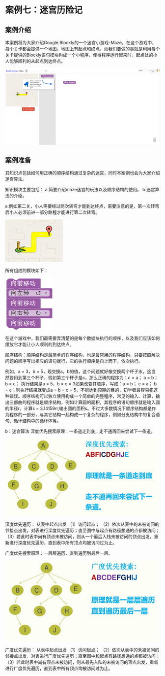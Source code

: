 # 案例七：迷宫历险记

## 案例介绍
本案例将为大家介绍Google Blockly的一个迷宫小游戏-Maze，在这个游戏中，每个关卡都会提供一个地图，地图上有起点和终点，而我们要做的事就是利用每个关卡提供的Blockly语句模块构成一个小程序，使得程序运行起来时，起点处的小人能够顺利的从起点到达终点。

![](/assets/anliseven-one.jpg)

## 案例准备
其知识点包括如何用正确的顺序结构通过复杂的迷宫，同时本案例也会为大家介绍迷宫算法。

知识模块主要包括：
a.简要介绍maze迷宫的玩法以及顺序结构的使用。
b.迷宫算法的介绍。

a.例如第二关，小人需要经过两次转弯才能到达终点，需要注意的是，第一次转弯后小人必须前进一部分路程才能进行第二次转弯。

![](/assets/anliseven-two.png)

所有组成的模块如下：

![](/assets/p26.png)

在这个游戏中，我们最需要弄清楚的是每个数据块执行的顺序，以及我们应该如何摆放它才能让小人顺利的到达终点。

顺序结构：顺序结构是最简单的程序结构，也是最常用的程序结构，只要按照解决问题的顺序写出相应的语句就行，它的执行顺序是自上而下，依次执行。

例如，a = 3，b = 5，现交换a，b的值，这个问题就好像交换两个杯子水，这当然要用到第三个杯子，假如第三个杯子是c，那么正确的程序为：c = a； a = b； b = c； 执行结果是a = 5，b = c = 3如果改变其顺序，写成：a = b； c = a； b = c；则执行结果就变成a = b = c = 5，不能达到预期的目的，初学者最容易犯这种错误。顺序结构可以独立使用构成一个简单的完整程序，常见的输入、计算，输出三部曲的程序就是顺序结构，例如计算圆的面积，其程序的语句顺序就是输入圆的半径r，计算s = 3.14159*r*r,输出圆的面积s。不过大多数情况下顺序结构都是作为程序的一部分，与其它结构一起构成一个复杂的程序，例如分支结构中的复合语句、循环结构中的循环体等。

b：迷宫算法
深度优先搜索原理：一条道走到底，走不通再回来尝试下一条道。

![](/assets/anli.png)

深度优先遍历：
从表中起点出发
（1）访问起点；
（2）依次从表中的未被访问的邻接点出发，对表进行深度优先遍历；直至图中与起点有路径想通的点都被访问；
（3）若此时表中尚有顶点未被访问，则从一个最后入栈未被访问的顶点出发，重新进行深度优先遍历，直到表中所有顶点均被访问过为止。

广度优先搜索原理：一层层遍历，直到遍历到最后一层。

![](/assets/anli1.png)

广度优先遍历：
从表中起点出发
（1）访问起点；
（2）依次从表中的未被访问的邻接点出发，对表进行广度优先遍历；直至图中和起点有路径想通的点都被访问；
（3）若此时表中尚有顶点未被访问，则从最先入队的未被访问的顶点出发，重新进行广度优先遍历，直到表中所有顶点均被访问过为止。

